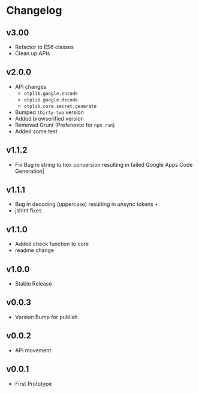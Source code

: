 # Changelog

## v3.00
 - Refactor to ES6 classes
 - Clean up APIs

## v2.0.0
 - API changes
 	- `otplib.google.encode`
	- `otplib.google.decode`
	- `otplib.core.secret.generate`
 - Bumped `thirty-two` version
 - Added browserified version
 - Removed Grunt (Preference for `npm run`) 
 - Added some test
	
## v1.1.2  
  - Fix Bug in string to hex conversion resulting in failed Google Apps Code Generation|

## v1.1.1
  - Bug in decoding (uppercase) resulting in unsync tokens + 
  - jshint fixes

## v1.1.0     
 - Added check function to core 
 - readme change
 
## v1.0.0
 - Stable Release
 
## v0.0.3
 - Version Bump for publish
 
## v0.0.2
 - API movement
 
## v0.0.1
 - First Prototype
